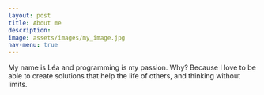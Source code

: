 ```yaml
---
layout: post
title: About me
description:
image: assets/images/my_image.jpg
nav-menu: true
---
```


My name is Léa and programming is my passion. Why? Because I love to be able to create solutions that help the life of others, and thinking without limits.
